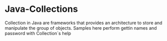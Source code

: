 # Java-Collections
Collection in Java are frameworks that provides an architecture to store and manipulate the group of objects. Samples here perform gettin names and password with Collection´s help 
